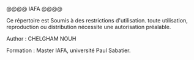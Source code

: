 @@@@
IAFA
@@@@ 


Ce répertoire est Soumis à des restrictions d'utilisation. toute utilisation, reproduction ou distribution nécessite une autorisation préalable.

Author : CHELGHAM NOUH

Formation : Master IAFA, université Paul Sabatier.
